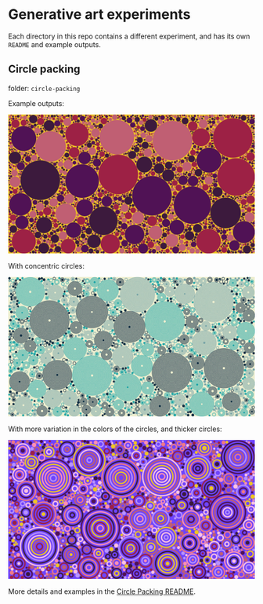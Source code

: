 # Generative art experiments

Each directory in this repo contains a different experiment, and has its own `README` and example outputs.

## Circle packing

folder: `circle-packing`

Example outputs:

![](circle-packing/images/circle-pack-palette1-1.jpg)

With concentric circles:

![](circle-packing/images/circle-pack-concentric-2.jpg)

With more variation in the colors of the circles, and thicker circles:

![](circle-packing/images/circle-pack-concentric-random-colors-6.jpg)

More details and examples in the [Circle Packing README](circle-packing/README.md).
